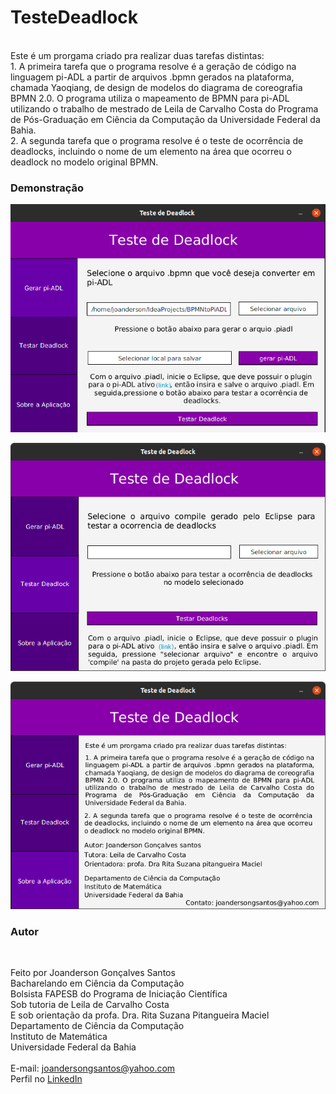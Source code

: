 # TesteDeadlock
<br/>
Este é um prorgama criado pra realizar duas tarefas distintas:<br>
1. A primeira tarefa que o programa resolve é a geração de código na linguagem pi-ADL a partir de arquivos .bpmn gerados na plataforma, chamada Yaoqiang, de design de modelos do diagrama de coreografia BPMN 2.0. O programa utiliza o mapeamento de BPMN para pi-ADL  utilizando o trabalho de mestrado de Leila de Carvalho Costa do Programa de Pós-Graduação em Ciência da Computação da Universidade Federal da Bahia.<br>
2. A segunda tarefa que o programa resolve é o teste de ocorrência de deadlocks, incluindo o nome de um elemento na área que ocorreu o deadlock no modelo original BPMN.

### Demonstração
<p align="center">
  <img src="/img/1.png" width="600px" alt="App executando: tela de criação de bpmn">
</p>
<p align="center">
  <img src="/img/2.png" width="600px" alt="App executando: tela de teste de ocorrência de deadlock">
</p>
<p align="center">
  <img src="/img/3.png" width="600px" alt="App executando: tela de detalhes cobre a aplicação">
</p>

### Autor

 <img style="border-radius: 50%;" src="https://avatars3.githubusercontent.com/u/39781143?s=460&u=43508c7e94057574d4d8f06cbdbc02280102e094&v=4" width="100px;" alt=""/>

Feito por Joanderson Gonçalves Santos<br>
Bacharelando em Ciência da Computação<br>
Bolsista FAPESB do Programa de Iniciação Científica<br>
Sob tutoria de Leila de Carvalho Costa<br>
E sob orientação da profa. Dra. Rita Suzana Pitangueira Maciel<br>
Departamento de Ciência da Computação<br>
Instituto de Matemática<br>
Universidade Federal da Bahia
<br><br>
E-mail: <a href="mailto:joandersongsantos@yahoo.com">joandersongsantos@yahoo.com</a>
<br>
Perfil no <a href="https://www.linkedin.com/in/joanderson-gonçalves-1055351b9">LinkedIn</a>
